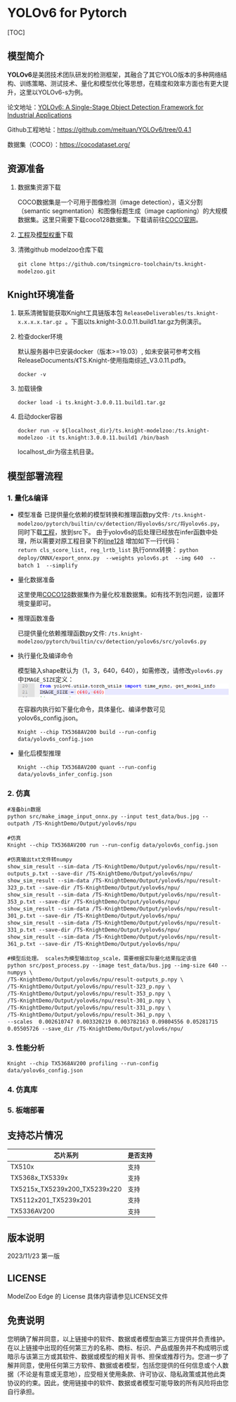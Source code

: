 # YOLOv6 for Pytorch

<!--命名规则 {model_name}-{dataset}-{framework}-->

[TOC]

## 模型简介

**YOLOv6**是美团技术团队研发的检测框架，其融合了其它YOLO版本的多种网络结构、训练策略、测试技术、量化和模型优化等思想，在精度和效率方面也有更大提升，这里以YOLOv6-s为例。

<!--可选-->
论文地址：[YOLOv6: A Single-Stage Object Detection Framework for Industrial Applications](https://arxiv.org/abs/2209.02976)

Github工程地址：https://github.com/meituan/YOLOv6/tree/0.4.1

数据集（COCO）：https://cocodataset.org/

## 资源准备

1. 数据集资源下载

	COCO数据集是一个可用于图像检测（image detection），语义分割（semantic segmentation）和图像标题生成（image captioning）的大规模数据集。这里只需要下载coco128数据集。下载请前往[COCO官网](https://github.com/ultralytics/yolov5/releases/download/v1.0/coco128_with_yaml.zip)。

2. [工程](https://github.com/meituan/YOLOv6/tree/0.4.1)及[模型权重](https://github.com/meituan/YOLOv6/releases/download/0.4.0/yolov6s.pt)下载

3. 清微github modelzoo仓库下载

	```git clone https://github.com/tsingmicro-toolchain/ts.knight-modelzoo.git```

## Knight环境准备

1. 联系清微智能获取Knight工具链版本包 ```ReleaseDeliverables/ts.knight-x.x.x.x.tar.gz ```。下面以ts.knight-3.0.0.11.build1.tar.gz为例演示。

2. 检查docker环境

	​默认服务器中已安装docker（版本>=19.03）, 如未安装可参考文档ReleaseDocuments/《TS.Knight-使用指南综述_V3.0.11.pdf》。
	
	```
	docker -v   
	```

3. 加载镜像
	
	```
	docker load -i ts.knight-3.0.0.11.build1.tar.gz
	```

4. 启动docker容器

	```
	docker run -v ${localhost_dir}/ts.knight-modelzoo:/ts.knight-modelzoo -it ts.knight:3.0.0.11.build1 /bin/bash
	```
	
	localhost_dir为宿主机目录。



## 模型部署流程

### 1. 量化&编译

-   模型准备
	已提供量化依赖的模型转换和推理函数py文件: ```/ts.knight-modelzoo/pytorch/builtin/cv/detection/将yolov6s/src/将yolov6s.py```，同时下载[工程](https://github.com/meituan/YOLOv6/tree/0.4.1)，放到src下。
	由于yolov6s的后处理已经放在infer函数中处理，所以需要对原工程目录下的[line128](https://github.com/meituan/YOLOv6/blob/0.4.1/yolov6/models/heads/effidehead_distill_ns.py#L128) 增加如下一行代码：  
	`return cls_score_list, reg_lrtb_list`
	执行onnx转换：
	`python deploy/ONNX/export_onnx.py 
    --weights yolov6s.pt 
    --img 640 
    --batch 1 
    --simplify` 

-   量化数据准备

    这里使用[COCO128](https://github.com/ultralytics/yolov5/releases/download/v1.0/coco128_with_yaml.zip)数据集作为量化校准数据集。如有找不到包问题，设置环境变量即可。

-   推理函数准备
	
	已提供量化依赖推理函数py文件: ```/ts.knight-modelzoo/pytorch/builtin/cv/detection/yolov6s/src/yolov6s.py```

-   执行量化及编译命令

	模型输入shape默认为（1，3，640，640），如需修改，请修改`yolov6s.py`中`IMAGE_SIZE`定义：
    ![alt text](image.png)

	在容器内执行如下量化命令，具体量化、编译参数可见yolov6s_config.json。

    	Knight --chip TX5368AV200 build --run-config data/yolov6s_config.json

-   量化后模型推理
	
		Knight --chip TX5368AV200 quant --run-config data/yolov6s_infer_config.json


### 2. 仿真

    #准备bin数据
    python src/make_image_input_onnx.py --input test_data/bus.jpg --outpath /TS-KnightDemo/Output/yolov6s/npu

    #仿真
    Knight --chip TX5368AV200 run --run-config data/yolov6s_config.json

	#仿真输出txt文件转numpy
	show_sim_result --sim-data /TS-KnightDemo/Output/yolov6s/npu/result-outputs_p.txt --save-dir /TS-KnightDemo/Output/yolov6s/npu/
	show_sim_result --sim-data /TS-KnightDemo/Output/yolov6s/npu/result-323_p.txt --save-dir /TS-KnightDemo/Output/yolov6s/npu/
	show_sim_result --sim-data /TS-KnightDemo/Output/yolov6s/npu/result-353_p.txt --save-dir /TS-KnightDemo/Output/yolov6s/npu/
	show_sim_result --sim-data /TS-KnightDemo/Output/yolov6s/npu/result-301_p.txt --save-dir /TS-KnightDemo/Output/yolov6s/npu/
	show_sim_result --sim-data /TS-KnightDemo/Output/yolov6s/npu/result-331_p.txt --save-dir /TS-KnightDemo/Output/yolov6s/npu/
	show_sim_result --sim-data /TS-KnightDemo/Output/yolov6s/npu/result-361_p.txt --save-dir /TS-KnightDemo/Output/yolov6s/npu/

	#模型后处理。 scales为模型输出top_scale，需要根据实际量化结果指定该值
	python src/post_process.py --image test_data/bus.jpg --img-size 640 --numpys \
	/TS-KnightDemo/Output/yolov6s/npu/result-outputs_p.npy \
	/TS-KnightDemo/Output/yolov6s/npu/result-323_p.npy \
	/TS-KnightDemo/Output/yolov6s/npu/result-353_p.npy \
	/TS-KnightDemo/Output/yolov6s/npu/result-301_p.npy \
	/TS-KnightDemo/Output/yolov6s/npu/result-331_p.npy \
	/TS-KnightDemo/Output/yolov6s/npu/result-361_p.npy \
	--scales  0.002610747 0.003320219 0.003782163 0.09804556 0.05281715 0.05505726 --save_dir /TS-KnightDemo/Output/yolov6s/npu/

### 3. 性能分析

```
Knight --chip TX5368AV200 profiling --run-config data/yolov6s_config.json
```

### 4. 仿真库

### 5. 板端部署



## 支持芯片情况

| 芯片系列                                          | 是否支持 |
| ------------------------------------------------ | ------- |
| TX510x                                           | 支持     |
| TX5368x_TX5339x                                  | 支持     |
| TX5215x_TX5239x200_TX5239x220 | 支持     |
| TX5112x201_TX5239x201                            | 支持     |
| TX5336AV200                                      | 支持     |



## 版本说明

2023/11/23  第一版



## LICENSE

ModelZoo Edge 的 License 具体内容请参见LICENSE文件

## 免责说明

您明确了解并同意，以上链接中的软件、数据或者模型由第三方提供并负责维护。在以上链接中出现的任何第三方的名称、商标、标识、产品或服务并不构成明示或暗示与该第三方或其软件、数据或模型的相关背书、担保或推荐行为。您进一步了解并同意，使用任何第三方软件、数据或者模型，包括您提供的任何信息或个人数据（不论是有意或无意地），应受相关使用条款、许可协议、隐私政策或其他此类协议的约束。因此，使用链接中的软件、数据或者模型可能导致的所有风险将由您自行承担。




